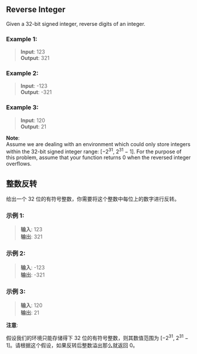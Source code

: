 ## Reverse Integer
Given a 32-bit signed integer, reverse digits of an integer.   

### Example 1:

>__Input__: 123  
>__Output__: 321  

### Example 2:

>__Input__: -123  
>__Output__: -321  

### Example 3:
>__Input__: 120  
>__Output__: 21  

__Note__:  
Assume we are dealing with an environment which could only store integers within the 32-bit signed integer range: [−2<sup>31</sup>,  2<sup>31</sup> − 1]. For the purpose of this problem, assume that your function returns 0 when the reversed integer overflows.

## 整数反转
给出一个 32 位的有符号整数，你需要将这个整数中每位上的数字进行反转。  

### 示例 1:

>__输入__: 123  
>__输出__: 321  
### 示例 2:

>__输入__: -123  
>__输出__: -321  
### 示例 3:

>__输入__: 120  
>__输出__: 21  

__注意__:

假设我们的环境只能存储得下 32 位的有符号整数，则其数值范围为 [−2<sup>31</sup>,  2<sup>31</sup> − 1]。请根据这个假设，如果反转后整数溢出那么就返回 0。